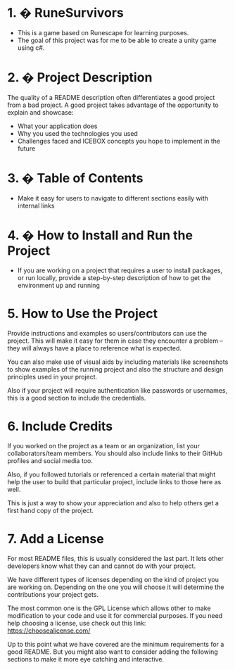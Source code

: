 # 1. � RuneSurvivors

- This is a game based on Runescape for learning purposes.
- The goal of this project was for me to be able to create a unity game using c#.

# 2. � Project Description

The quality of a README description often differentiates a good project from a
bad project. A good project takes advantage of the opportunity to explain and
showcase:

- What your application does
- Why you used the technologies you used
- Challenges faced and ICEBOX concepts you hope to implement in the future



# 3. � Table of Contents

- Make it easy for users to navigate to different sections easily with internal
  links

# 4. � How to Install and Run the Project

- If you are working on a project that requires a user to install packages, or
  run locally, provide a step-by-step description of how to get the environment
  up and running

# 5. How to Use the Project

Provide instructions and examples so users/contributors can use the project.
This will make it easy for them in case they encounter a problem – they will
always have a place to reference what is expected.

You can also make use of visual aids by including materials like screenshots to
show examples of the running project and also the structure and design
principles used in your project.

Also if your project will require authentication like passwords or usernames,
this is a good section to include the credentials.

# 6. Include Credits

If you worked on the project as a team or an organization, list your
collaborators/team members. You should also include links to their GitHub
profiles and social media too.

Also, if you followed tutorials or referenced a certain material that might help
the user to build that particular project, include links to those here as well.

This is just a way to show your appreciation and also to help others get a first
hand copy of the project.

# 7. Add a License

For most README files, this is usually considered the last part. It lets other
developers know what they can and cannot do with your project.

We have different types of licenses depending on the kind of project you are
working on. Depending on the one you will choose it will determine the
contributions your project gets.

The most common one is the GPL License which allows other to make modification
to your code and use it for commercial purposes. If you need help choosing a
license, use check out this link: https://choosealicense.com/

Up to this point what we have covered are the minimum requirements for a good
README. But you might also want to consider adding the following sections to
make it more eye catching and interactive.